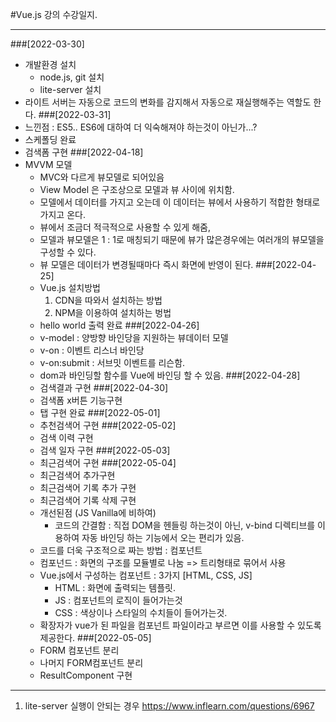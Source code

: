 #Vue.js 강의 수강일지.
***
###[2022-03-30]
- 개발환경 설치
  - node.js, git 설치
  - lite-server 설치
- 라이트 서버는 자동으로 코드의 변화를 감지해서 자동으로 재실행해주는 역할도 한다.
###[2022-03-31]
- 느낀점 : ES5.. ES6에 대하여 더 익숙해져야 하는것이 아닌가...?
- 스케폴딩 완료
- 검색폼 구현 
###[2022-04-18]
- MVVM 모델
  - MVC와 다르게 뷰모델로 되어있음
  - View Model 은 구조상으로 모델과 뷰 사이에 위치함.
  - 모델에서 데이터를 가지고 오는데 이 데이터는 뷰에서 사용하기 적합한 형태로 가지고 온다.
  - 뷰에서 조금더 적극적으로 사용할 수 있게 해줌,
  - 모델과 뷰모델은 1 : 1로 매칭되기 때문에 뷰가 많은경우에는 여러개의 뷰모델을 구성할 수 있다.
  - 뷰 모델은 데이터가 변경될때마다 즉시 화면에 반영이 된다.
###[2022-04-25]
  - Vue.js 설치방법
    1. CDN을 따와서 설치하는 방법
    2. NPM을 이용하여 설치하는 벙법 
  - hello world 출력 완료
###[2022-04-26]
  - v-model : 양방향 바인당을 지원하는 뷰데이터 모델
  - v-on : 이벤트 리스너 바인당
  - v-on:submit : 서브밋 이벤트를 리슨함.
  - dom과 바인딩할 함수를 Vue에 바인딩 할 수 있음.
###[2022-04-28]
  - 검색결과 구현
###[2022-04-30]
  - 검색폼 x버튼 기능구현
  - 탭 구현 완료
###[2022-05-01]
  - 추천검색어 구현
###[2022-05-02]
  - 검색 이력 구현
  - 검색 일자 구현
###[2022-05-03]
  - 최근검색어 구현
###[2022-05-04]
  - 최근검색어 추가구현
  - 최근검색어 기록 추가 구현
  - 최근검색어 기록 삭제 구현
  - 개선된점 (JS Vanilla에 비하여)
    - 코드의 간결함 : 직접 DOM을 헨들링 하는것이 아닌, v-bind 디렉티브를 이용하여 자동 바인딩 하는 기능에서 오는 편리가 있음.
  - 코드를 더욱 구조적으로 짜는 방법 : 컴포넌트
  - 컴포넌드 : 화면의 구조를 모듈별로 나눔 => 트리형태로 묶어서 사용
  - Vue.js에서 구성하는 컴포넌트 : 3가지 [HTML, CSS, JS]
    - HTML : 화면에 출력되는 템플릿.
    - JS : 컴포넌트의 로직이 들어가는것
    - CSS : 색상이나 스타일의 수치들이 들어가는것.
  -   확장자가 vue가 된 파일을 컴포넌트 파일이라고 부르면 이를 사용할 수 있도록 제공한다.
###[2022-05-05] 
  - FORM 컴포넌트 분리
  - 나머지 FORM컴포넌트 분리
  - ResultComponent 구현
 


----
1. lite-server 실행이 안되는 경우 
https://www.inflearn.com/questions/6967
